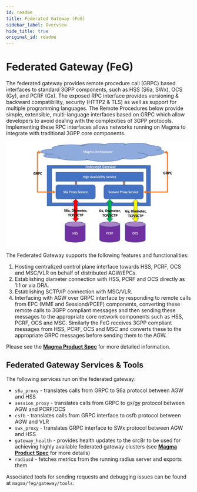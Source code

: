 ```yaml
---
id: readme
title: Federated Gateway (FeG)
sidebar_label: Overview
hide_title: true
original_id: readme
---
```

# Federated Gateway (FeG)
The federated gateway provides remote procedure call (GRPC) based interfaces to standard 3GPP components, such as
HSS (S6a, SWx), OCS (Gy), and PCRF (Gx). The exposed RPC interface provides versioning & backward compatibility,
security (HTTP2 & TLS) as well as support for multiple programming languages. The Remote Procedures below provide
simple, extensible, multi-language interfaces based on GRPC which allow developers to avoid dealing with the
complexities of 3GPP protocols. Implementing these RPC interfaces allows networks running on Magma to integrate
with traditional 3GPP core components.

![Federated Gateway architecture diagram](https://github.com/facebookincubator/magma/blob/master/docs/readmes/assets/federated_gateway_diagram.png)

The Federated Gateway supports the following features and functionalities:

1. Hosting centralized control plane interface towards HSS, PCRF, OCS and MSC/VLR on behalf of distributed AGW/EPCs.
2. Establishing diameter connection with HSS, PCRF and OCS directly as 1:1 or via DRA.
3. Establishing SCTP/IP connection with MSC/VLR.
4. Interfacing with AGW over GRPC interface by responding to remote calls from EPC (MME and Sessiond/PCEF) components,
    converting these remote calls to 3GPP compliant messages and then sending these messages to the appropriate core network
    components such as HSS, PCRF, OCS and MSC.  Similarly the FeG receives 3GPP compliant messages from HSS, PCRF, OCS and MSC
    and converts these to the appropriate GRPC messages before sending them to the AGW.



Please see the **[Magma Product Spec](https://github.com/facebookincubator/magma/blob/master/docs/Magma_Specs_V1.1.pdf)** for more detailed information.

## Federated Gateway Services & Tools

The following services run on the federated gateway:
 - `s6a_proxy` - translates calls from GRPC to S6a protocol between AGW and HSS
 - `session_proxy` - translates calls from GRPC to gx/gy protocol between AGW and PCRF/OCS
 - `csfb` - translates calls from GRPC interface to csfb protocol between AGW and VLR
 - `swx_proxy` - translates GRPC interface to SWx protocol between AGW and HSS
 - `gateway_health` - provides health updates to the orc8r to be used for
 achieving highly available federated gateway clusters (see **[Magma Product Spec](https://github.com/facebookincubator/magma/blob/master/docs/Magma_Specs_V1.1.pdf)**
 for more details)
 - `radiusd` - fetches metrics from the running radius server and exports them

Associated tools for sending requests and debugging issues can be found
at `magma/feg/gateway/tools`.
